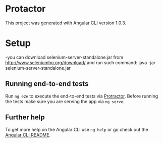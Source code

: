 # Protactor

This project was generated with [Angular CLI](https://github.com/angular/angular-cli) version 1.0.3.
# Setup
-you can download selenium-server-standalone.jar from http://www.seleniumhq.org/download/ and run such command:
java -jar selenium-server-standalone.jar



## Running end-to-end tests

Run `ng e2e` to execute the end-to-end tests via [Protractor](http://www.protractortest.org/).
Before running the tests make sure you are serving the app via `ng serve`.

## Further help

To get more help on the Angular CLI use `ng help` or go check out the [Angular CLI README](https://github.com/angular/angular-cli/blob/master/README.md).
